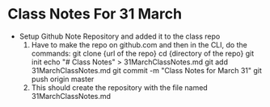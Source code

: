 # Class Notes For 31 March
  - Setup Github Note Repository and added it to the class repo
    1. Have to make the repo on github.com and then in the CLI, do the commands:
       git clone {url of the repo}
       cd {directory of the repo}
       git init
       echo "# Class Notes" > 31MarchClassNotes.md
       git add 31MarchClassNotes.md
       git commit -m "Class Notes for March 31"
       git push origin master
    2. This should create the repository with the file named 31MarchClassNotes.md

